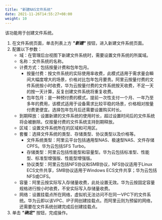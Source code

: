 ```yaml
---
title: "新建NAS文件系统"
date: 2021-11-26T14:55:27+08:00
weight: 10
---
```


该功能用于创建文件系统。

1. 在文件系统页面，单击列表上方 **_"新建"_** 按钮，进入新建文件系统页面。
2. 配置以下参数：
    - 域：在管理后台视图下新建文件系统时，需要设置文件系统的所属域。
    - 名称：文件系统的名称。
    - 计费方式：包括按量计费和包年包月。
        - 按量付费：按文件系统的实际使用率收费，此模式适用于需求量会瞬间大幅度增大的场景，价格对比包年包月要贵。阿里云按量付费的文件系统按小时收费，华为云按量付费的文件系统按天收费，不足一天的按一天计算，反复创建文件系统将重复收费。
        - 包年包月：是一种预付费的模式，提前一次性支付一个月、一年乃至多年的费用，该模式适用于设备需求比较平稳的场景，价格相对按量付费更便宜。选择包年包月后还需要设置购买时长。
    - 到期释放：设置新建的文件系统的使用时长，超过设置时间后的文件系统将会被删除。仅按量付费的文件系统支持到期释放。
    - 区域：设置文件系统所在的区域和可用区。
    - 套餐：选择文件系统的类型、存储类型、协议类型以及价格等。
        - 文件系统类型：阿里云平台包括通用型NAS、极速型NAS、文件存储CPFS。华为云包括SFS Turbo。
        - 存储类型：阿里云包括性能型和容量型。华为云包括标准型、性能型、标准型增强版、性能型增强版。
        - 协议类型：阿里云包括NFS协议和SMB协议，NFS协议适用于Linux ECS文件共享，SMB协议适用于Windows ECS文件共享；华为云包括NFS或CIFS。
    - 容量：阿里云按实际写入存储量收费，此处设置无效。华为云按固定容量规格进行按小时收费，不安实际写入存储量收费。
    - 网络：设置挂载点所在网络，虚拟机无法访问不在同一VPC下的文件系统。华为云即以该VPC、IP子网创建挂载点。而阿里云则为预留的网络，还需要在文件系统创建完成后创建挂载点。
3. 单击 **_"确定"_** 按钮，完成操作。

